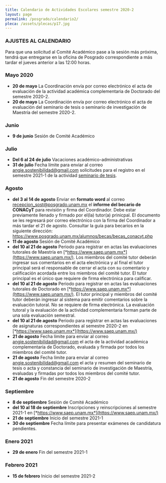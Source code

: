 ```yaml
---
title: Calendario de Actividades Escolares semestre 2020-2
layout: page
permalink: /posgrado/calendario2/
pleca: /assets/plecas/p17.jpg
---
```


### AJUSTES AL CALENDARIO

Para que una solicitud al Comité Académico pase a la sesión más próxima, tendrá que entregarse en la oficina de Posgrado correspondiente a más tardar el jueves anterior a las 12:00 horas. 

### Mayo 2020

- **20 de mayo** La Coordinación envía por correo electrónico el acta de evaluación de la actividad académica complementaria de Doctorado del semestre 2020-2.
- **20 de mayo** La Coordinación envía por correo electrónico el acta de evaluación del seminario de tesis o seminario de investigación de Maestría del semestre 2020-2.

### Junio

- **9 de junio** Sesión de Comité Académico

### Julio

- **Del 6 al 24 de julio** Vacaciones académico-administrativas
- **31 de julio** Fecha límite para enviar al correo angie.sostenibilidad@gmail.com solicitudes para el registro en el semestre 2021-1 de la actividad [seminario de tesis](/maestria/seminario_tesis). 

### Agosto

- **del 3 al 14 de agosto** Enviar en **formato word** al correo recepcion_sost@posgrado.unam.mx el **informe del becario de CONACyT** para revisión y firma del Coordinador. Debe estar previamente llenado y firmado por el(la) tutor(a) prinicpal. El documento se les regresará por correo electrónico con la firma del Coordinador a más tardar el 21 de agosto. Consultar la guía para becarios en la siguiente dirección: <https://www.posgrado.unam.mx/alumnos/becas/becas_conacyt.php>
- **11 de agosto** Sesión de Comité Académico
- **del 10 al 21 de agosto** Periodo para registrar en actas las evaluaciones tutorales de Maestría en [*https://www.saep.unam.mx*](https://www.saep.unam.mx/). Los miembros del comité tutor deberán ingresar sus comentarios en el acta electrónica y al final el tutor principal será el responsable de cerrar el acta con su comentario y calificación acordada entre los miembros del comité tutor. El tutor principal es el único que requiere de firma electrónica para calificar.
- **del 10 al 21 de agosto** Periodo para registrar en actas las evaluaciones tutorales de Doctorado en [*https://www.saep.unam.mx*](https://www.saep.unam.mx/). El tutor principal y miembros del comité tutor deberán ingresar al sistema para emitir comentarios sobre la evaluación tutoral. No se requiere de firma electrónica. La evaluación tutoral y la evaluación de la actividad complementaria forman parte de una sola evaluación semestral.
- **del 10 al 21 de agosto** Periodo para registrar en actas las evaluaciones de asignaturas correspondientes al semestre 2020-2 en [*https://www.saep.unam.mx*](https://www.saep.unam.mx/)
- **21 de agosto** Fecha límite para enviar al correo angie.sostenibilidad@gmail.com el acta de la actividad académica complementaria de Doctorado, evaluada y firmada por todos los miembros del comité tutor.
- **21 de agosto** Fecha límite para enviar al correo angie.sostenibilidad@gmail.com el acta y resumen del seminario de tesis o acta y constancia del seminario de investigación de Maestría, evaluadas y firmadas por todos los miembros del comité tutor.
- **21 de agosto** Fin del semestre 2020-2

### Septiembre
- **8 de septiembre** Sesión de Comité Académico
- **del 10 al 18 de septiembre** Inscripciones y reinscripciones al semestre 2021-1 en [*https://www.saep.unam.mx*](https://www.saep.unam.mx/)
- **21 de septiembre** Inicio del semestre 2021-1
- **30 de septiembre** Fecha límite para presentar exámenes de candidatura pendientes.

### Enero 2021
- **29 de enero** Fin del semestre 2021-1

### Febrero 2021
- **15 de febrero** Inicio del semestre 2021-2


